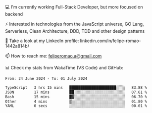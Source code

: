 💻 I'm currently working Full-Stack Developer, but more focused on backend

⚡ Interested in technologies from the JavaScript universe, GO Lang, Serverless, Clean Architecture, DDD, TDD and other design patterns

👥 Take a look at my LinkedIn profile: linkedin.com/in/felipe-romao-1442a814b/

📫 How to reach me: feliperomao.a@gmail.com

📊 Check my stats from WakaTime (VS Code) and GitHub:

<!--START_SECTION:waka-->

```txt
From: 24 June 2024 - To: 01 July 2024

TypeScript   3 hrs 15 mins   █████████████████████░░░░   83.88 %
JSON         17 mins         ██░░░░░░░░░░░░░░░░░░░░░░░   07.61 %
Bash         15 mins         █▓░░░░░░░░░░░░░░░░░░░░░░░   06.70 %
Other        4 mins          ▒░░░░░░░░░░░░░░░░░░░░░░░░   01.80 %
YAML         0 secs          ░░░░░░░░░░░░░░░░░░░░░░░░░   00.01 %
```

<!--END_SECTION:waka-->
